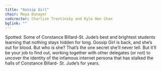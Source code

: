 ```yaml
---
title: "Gossip Girl"
chair: Maya Dunayer
codirector: Charlize Trostinsky and Kyle Hon Chan
bglink: ""
---
```

Spotted: Some of Constance Billard-St. Jude’s best and brightest students learning that nothing stays hidden for long. 
Gossip Girl is back, and she’s out for blood. But who is she? That’s the one secret she’ll never tell. But it’ll be your job to find out, working together with other delegates (or not) to uncover the identity of the infamous internet persona that has stalked the halls of Constance Billard- St. Jude’s for years. 
